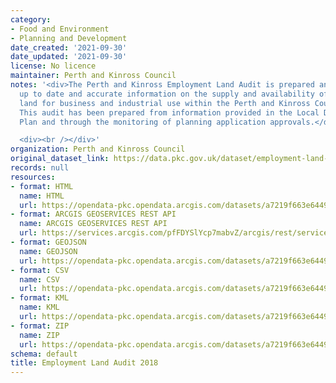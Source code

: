 ```yaml
---
category:
- Food and Environment
- Planning and Development
date_created: '2021-09-30'
date_updated: '2021-09-30'
license: No licence
maintainer: Perth and Kinross Council
notes: '<div>The Perth and Kinross Employment Land Audit is prepared annually to provide
  up to date and accurate information on the supply and availability of employment
  land for business and industrial use within the Perth and Kinross Council area.
  This audit has been prepared from information provided in the Local Development
  Plan and through the monitoring of planning application approvals.</div>

  <div><br /></div>'
organization: Perth and Kinross Council
original_dataset_link: https://data.pkc.gov.uk/dataset/employment-land-audit-2018
records: null
resources:
- format: HTML
  name: HTML
  url: https://opendata-pkc.opendata.arcgis.com/datasets/a7219f663e64499f85ef3745e99c12ed_0
- format: ARCGIS GEOSERVICES REST API
  name: ARCGIS GEOSERVICES REST API
  url: https://services.arcgis.com/pfFDYSlYcp7mabvZ/arcgis/rest/services/ELA_2018/FeatureServer/0
- format: GEOJSON
  name: GEOJSON
  url: https://opendata-pkc.opendata.arcgis.com/datasets/a7219f663e64499f85ef3745e99c12ed_0.geojson?outSR=%7B%22latestWkid%22%3A27700%2C%22wkid%22%3A27700%7D
- format: CSV
  name: CSV
  url: https://opendata-pkc.opendata.arcgis.com/datasets/a7219f663e64499f85ef3745e99c12ed_0.csv?outSR=%7B%22latestWkid%22%3A27700%2C%22wkid%22%3A27700%7D
- format: KML
  name: KML
  url: https://opendata-pkc.opendata.arcgis.com/datasets/a7219f663e64499f85ef3745e99c12ed_0.kml?outSR=%7B%22latestWkid%22%3A27700%2C%22wkid%22%3A27700%7D
- format: ZIP
  name: ZIP
  url: https://opendata-pkc.opendata.arcgis.com/datasets/a7219f663e64499f85ef3745e99c12ed_0.zip?outSR=%7B%22latestWkid%22%3A27700%2C%22wkid%22%3A27700%7D
schema: default
title: Employment Land Audit 2018
---
```

